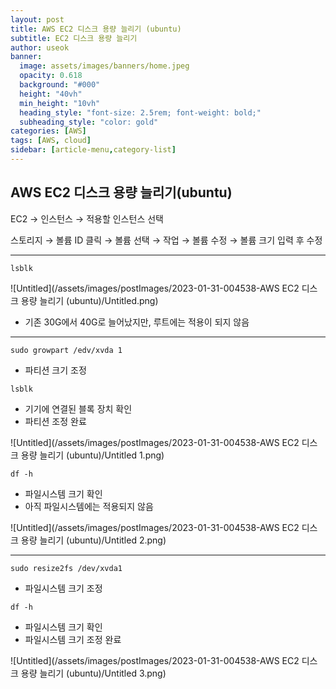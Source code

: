 ```yaml
---
layout: post
title: AWS EC2 디스크 용량 늘리기 (ubuntu)
subtitle: EC2 디스크 용량 늘리기
author: useok
banner:
  image: assets/images/banners/home.jpeg
  opacity: 0.618
  background: "#000"
  height: "40vh"
  min_height: "10vh"
  heading_style: "font-size: 2.5rem; font-weight: bold;"
  subheading_style: "color: gold"
categories: [AWS]
tags: [AWS, cloud]
sidebar: [article-menu,category-list] 
---
```

## AWS EC2 디스크 용량 늘리기(ubuntu)

EC2 → 인스턴스 → 적용할 인스턴스 선택

스토리지 → 볼륨 ID 클릭 → 볼륨 선택 → 작업 → 볼륨 수정 → 볼륨 크기 입력 후 수정

---

`lsblk`

![Untitled](/assets/images/postImages/2023-01-31-004538-AWS EC2 디스크 용량 늘리기 (ubuntu)/Untitled.png)

- 기존 30G에서 40G로 늘어났지만,  루트에는 적용이 되지 않음

---

`sudo growpart /edv/xvda 1`

- 파티션 크기 조정

`lsblk`

- 기기에 연결된 블록 장치 확인
- 파티션 조정 완료

![Untitled](/assets/images/postImages/2023-01-31-004538-AWS EC2 디스크 용량 늘리기 (ubuntu)/Untitled 1.png)

`df -h`

- 파일시스템 크기 확인
- 아직 파일시스템에는 적용되지 않음

![Untitled](/assets/images/postImages/2023-01-31-004538-AWS EC2 디스크 용량 늘리기 (ubuntu)/Untitled 2.png)

---

`sudo resize2fs /dev/xvda1`

- 파일시스템 크기 조정

`df -h`

- 파일시스템 크기 확인
- 파일시스템 크기 조정 완료

![Untitled](/assets/images/postImages/2023-01-31-004538-AWS EC2 디스크 용량 늘리기 (ubuntu)/Untitled 3.png)